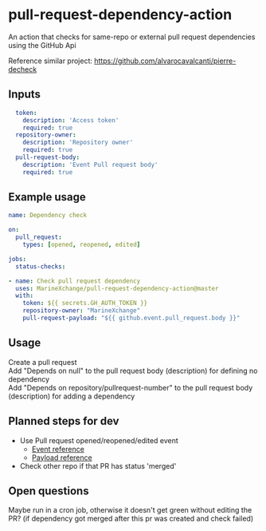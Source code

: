 # pull-request-dependency-action
An action that checks for same-repo or external pull request dependencies using the GitHub Api    

Reference similar project: https://github.com/alvarocavalcanti/pierre-decheck

## Inputs

```yaml
  token:
    description: 'Access token'
    required: true
  repository-owner:
    description: 'Repository owner'
    required: true
  pull-request-body:
    description: 'Event Pull request body'
    required: true
```


## Example usage

```yaml
name: Dependency check

on:
  pull_request:
    types: [opened, reopened, edited]

jobs:
  status-checks:

- name: Check pull request dependency
  uses: MarineXchange/pull-request-dependency-action@master
  with:
    token: ${{ secrets.GH_AUTH_TOKEN }}
    repository-owner: "MarineXchange"
    pull-request-payload: "${{ github.event.pull_request.body }}"
```

## Usage

Create a pull request  
Add "Depends on null" to the pull request body (description) for defining no dependency  
Add "Depends on repository/pullrequest-number" to the pull request body (description) for adding a dependency  

## Planned steps for dev
* Use Pull request opened/reopened/edited event
  * [Event reference](https://help.github.com/en/actions/reference/events-that-trigger-workflows#pull-request-event-pull_request)
  * [Payload reference](https://developer.github.com/v3/activity/events/types/#pullrequestevent)
* Check other repo if that PR has status 'merged'

## Open questions

Maybe run in a cron job, otherwise it doesn't get green without editing the PR? (if dependency got merged after this pr was created and check failed)
